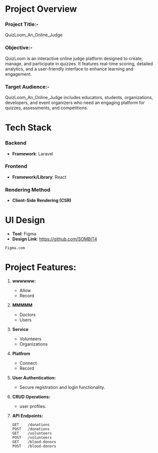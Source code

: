 # Project Overview
### Project Title:-
QuizLoom_An_Online_Judge

### Objective:-
QuizLoom is an interactive online judge platform designed to create, manage, and participate in quizzes. It features real-time scoring, detailed analytics, and a user-friendly interface to enhance learning and engagement.

### Target Audience:-
QuizLoom_An_Online_Judge includes educators, students, organizations, developers, and event organizers who need an engaging platform for quizzes, assessments, and competitions.

# Tech Stack
### Backend
- **Framework**: Laravel
  
### Frontend
- **Framework/Library**: React

### Rendering Method
- **Client-Side Rendering (CSR)**

# UI Design
- **Tool**: Figma
- **Design Link**: https://github.com/SOMBIT4
```
Figma.com
```
# Project Features:
1. **wwwwww:**
   - Allow 
   - Record 

2. **MMMMM**
   - Doctors 
   - Users 

3. **Service**
   - Volunteers 
   - Organizations 

4. **Platfrom**
   - Connect
   - Record

5. **User Authentication:**
   - Secure registration and login functionality.

6. **CRUD Operations:**
   - user profiles.

7. **API Endpoints:**
   ```plaintext
   GET    /donations
   POST   /donations
   GET    /volunteers
   POST   /volunteers
   GET    /blood-donors
   POST   /blood-donors


